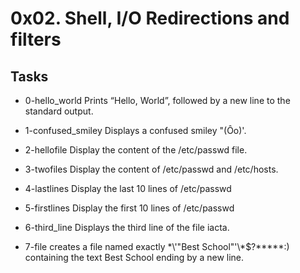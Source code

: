 # 0x02. Shell, I/O Redirections and filters

## Tasks

* 0-hello_world
Prints “Hello, World”, followed by a new line to the standard output.

* 1-confused_smiley
Displays a confused smiley "(Ôo)'.

* 2-hellofile
Display the content of the /etc/passwd file.

* 3-twofiles
Display the content of /etc/passwd and /etc/hosts.

* 4-lastlines
Display the last 10 lines of /etc/passwd

* 5-firstlines
Display the first 10 lines of /etc/passwd

* 6-third_line Displays the third line of the file iacta.

* 7-file
creates a file named exactly \*\\'"Best School"\'\\*$\?\*\*\*\*\*:) containing the text Best School ending by a new line.
